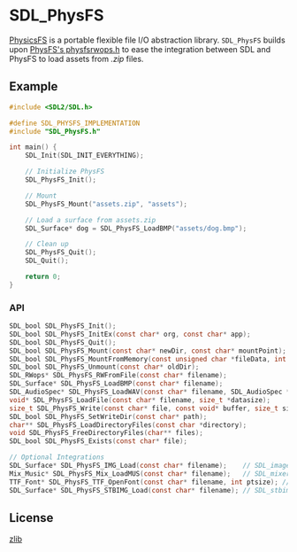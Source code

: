 # SDL_PhysFS

[PhysicsFS](https://github.com/icculus/physfs) is a portable flexible file I/O abstraction library. `SDL_PhysFS` builds upon [PhysFS's physfsrwops.h](https://github.com/icculus/physfs/blob/main/extras/physfsrwops.h) to ease the integration between SDL and PhysFS to load assets from *.zip* files.

## Example

``` c
#include <SDL2/SDL.h>

#define SDL_PHYSFS_IMPLEMENTATION
#include "SDL_PhysFS.h"

int main() {
    SDL_Init(SDL_INIT_EVERYTHING);

    // Initialize PhysFS
    SDL_PhysFS_Init();

    // Mount
    SDL_PhysFS_Mount("assets.zip", "assets");

    // Load a surface from assets.zip
    SDL_Surface* dog = SDL_PhysFS_LoadBMP("assets/dog.bmp");

    // Clean up
    SDL_PhysFS_Quit();
    SDL_Quit();

    return 0;
}
```

### API

``` c
SDL_bool SDL_PhysFS_Init();
SDL_bool SDL_PhysFS_InitEx(const char* org, const char* app);
SDL_bool SDL_PhysFS_Quit();
SDL_bool SDL_PhysFS_Mount(const char* newDir, const char* mountPoint);
SDL_bool SDL_PhysFS_MountFromMemory(const unsigned char *fileData, int dataSize, const char* newDir, const char* mountPoint);
SDL_bool SDL_PhysFS_Unmount(const char* oldDir);
SDL_RWops* SDL_PhysFS_RWFromFile(const char* filename);
SDL_Surface* SDL_PhysFS_LoadBMP(const char* filename);
SDL_AudioSpec* SDL_PhysFS_LoadWAV(const char* filename, SDL_AudioSpec * spec, Uint8 ** audio_buf, Uint32 * audio_len);
void* SDL_PhysFS_LoadFile(const char* filename, size_t *datasize);
size_t SDL_PhysFS_Write(const char* file, const void* buffer, size_t size);
SDL_bool SDL_PhysFS_SetWriteDir(const char* path);
char** SDL_PhysFS_LoadDirectoryFiles(const char *directory);
void SDL_PhysFS_FreeDirectoryFiles(char** files);
SDL_bool SDL_PhysFS_Exists(const char* file);

// Optional Integrations
SDL_Surface* SDL_PhysFS_IMG_Load(const char* filename);    // SDL_image
Mix_Music* SDL_PhysFS_Mix_LoadMUS(const char* filename);   // SDL_mixer
TTF_Font* SDL_PhysFS_TTF_OpenFont(const char* filename, int ptsize); // SDL_ttf
SDL_Surface* SDL_PhysFS_STBIMG_Load(const char* filename); // SDL_stbimage.h
```

## License

[zlib](LICENSE)
